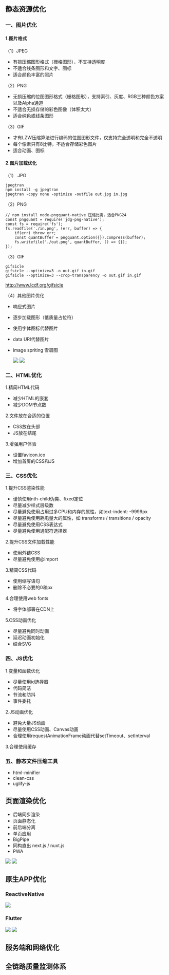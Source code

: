 ## 静态资源优化

### 一、图片优化

#### 1.图片格式

（1）JPEG 

- 有损压缩图形格式（栅格图形），不支持透明度
- 不适合线条图形和文字、图标
- 适合颜色丰富的照片

（2）PNG

- 无损压缩的位图图形格式（栅格图形），支持索引、灰度、RGB三种颜色方案以及Alpha通道
- 不适合无损存储的彩色图像（体积太大）
- 适合纯色或线条图形

（3）GIF

- 才有LZW压缩算法进行编码的位图图形文件，仅支持完全透明和完全不透明
- 每个像素只有8比特，不适合存储彩色图片
- 适合动画、图标

#### 2.图片加载优化

（1） JPG

```
jpegtran
npm install -g jpegtran
jpegtran -copy none -optimize -outfile out.jpg in.jpg
```

（2）PNG

```
// npm install node-pngquant-native 压缩比高，适合PNG24
const pngquant = require('jdg-png-native');
const fs = require('fs');
fs.readfile('./in.png', (err, buffer) => {
	if(err) throw err;
	const quantBuffer = pngquant.option({}).compress(buffer);
	fs.writefile('./out.png', quantBuffer, () => {});
});
```

（3）GIF

```
gifsicle
gifsicle --optimize=3 -o out.gif in.gif
gifsicle --optimize=3 --crop-transparency -o out.gif in.gif
```

http://www.lcdf.org/gifsicle

（4）其他图片优化

- 响应式图片

- 逐步加载图形（低质量占位符）

- 使用字体图标代替图片

- data URI代替图片

- image spriting 雪碧图

  <img src="img/1581865019778.png">
  
  <img src="img/1581865121099.png">

### 二、HTML优化

1.精简HTML代码

- 减少HTML的嵌套
- 减少DOM节点数

2.文件放在合适的位置

- CSS放在头部
- JS放在结尾

3.增强用户体验

- 设置favicon.ico
- 增加首屏的CSS和JS

### 三、CSS优化

1.提升CSS渲染性能

- 谨慎使用nth-child伪类、fixed定位
- 尽量减少样式层级数
- 尽量避免使用占用过多CPU和内存的属性，如text-indent: -9999px
- 尽量避免使用耗电量大的属性，如 transforms / transitions / opacity
- 尽量避免使用CSS表达式
- 尽量避免使用通配符选择器

2.提升CSS文件加载性能

- 使用外链CSS
- 尽量避免使用@import

3.精简CSS代码

- 使用缩写语句
- 删除不必要的0和px

4.合理使用web fonts

- 将字体部署在CDN上

5.CSS动画优化

- 尽量避免同时动画
- 延迟动画初始化
- 结合SVG

### 四、JS优化

1.变量和函数优化

- 尽量使用id选择器
- 代码简洁
- 节流和防抖
- 事件委托

2.JS动画优化

-  避免大量JS动画
- 尽量使用CSS动画、Canvas动画
- 合理使用requestAnimationFrame动画代替setTimeout、setInterval

3.合理使用缓存 

### 五、静态文件压缩工具

- html-minifier
- clean-css
- uglify-js

## 页面渲染优化

- 后端同步渲染
- 页面静态化
- 前后端分离
- 单页应用
- BigPipe
- 同构直出 next.js / nuxt.js
- PWA

<img src="img/1582428312718.png">

<img src="img/1582428609793.png">

## 原生APP优化

### ReactiveNative

<img src="img/1582440662838.png">

### Flutter

<img src="img/1582441409344.png">

<img src="img/1582441479822.png">

## 服务端和网络优化

## 全链路质量监测体系